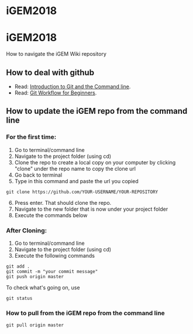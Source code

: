 # iGEM2018
# iGEM2018
How to navigate the iGEM Wiki repository

## How to deal with github
- Read: [Introduction to Git and the Command line](https://sklise.com/2012/09/22/introduction-to-git/).
- Read: [Git Workflow for Beginners](https://sklise.com/2012/10/07/git-workflow-beginner/).

## How to update the iGEM repo from the command line

### For the first time: 

1) Go to terminal/command line
2) Navigate to the project folder (using cd) 
3) Clone the repo to create a local copy on your computer by clicking "clone" under the repo name to copy the clone url 
4) Go back to terminal 
5) Type in this command and paste the url you copied 
```
git clone https://github.com/YOUR-USERNAME/YOUR-REPOSITORY
```
6) Press enter. That should clone the repo.
7) Navigate to the new folder that is now under your project folder 
8) Execute the commands below 

### After Cloning:

1) Go to terminal/command line
2) Navigate to the project folder (using cd) 
3) Execute the following commands

```
git add .
git commit -m "your commit message"
git push origin master
```
To check what's going on, use

```
git status
```
### How to pull from the iGEM repo from the command line
```
git pull origin master
```
